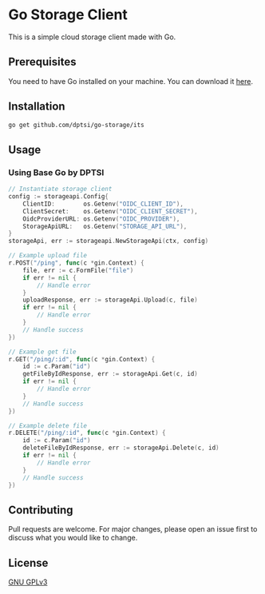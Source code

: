 # Go Storage Client

This is a simple cloud storage client made with Go.

## Prerequisites

You need to have Go installed on your machine. You can download it
[here](https://golang.org/dl/).

## Installation

```bash
go get github.com/dptsi/go-storage/its
```

## Usage

### Using Base Go by DPTSI

```go
// Instantiate storage client
config := storageapi.Config{
    ClientID:        os.Getenv("OIDC_CLIENT_ID"),
    ClientSecret:    os.Getenv("OIDC_CLIENT_SECRET"),
    OidcProviderURL: os.Getenv("OIDC_PROVIDER"),
    StorageApiURL:   os.Getenv("STORAGE_API_URL"),
}
storageApi, err := storageapi.NewStorageApi(ctx, config)

// Example upload file
r.POST("/ping", func(c *gin.Context) {
    file, err := c.FormFile("file")
    if err != nil {
        // Handle error
    }
    uploadResponse, err := storageApi.Upload(c, file)
    if err != nil {
        // Handle error
    }
    // Handle success
})

// Example get file
r.GET("/ping/:id", func(c *gin.Context) {
    id := c.Param("id")
    getFileByIdResponse, err := storageApi.Get(c, id)
    if err != nil {
        // Handle error
    }
    // Handle success
})

// Example delete file
r.DELETE("/ping/:id", func(c *gin.Context) {
    id := c.Param("id")
    deleteFileByIdResponse, err := storageApi.Delete(c, id)
    if err != nil {
        // Handle error
    }
    // Handle success
})
```

## Contributing

Pull requests are welcome. For major changes, please open an issue first
to discuss what you would like to change.

## License

[GNU GPLv3](https://choosealicense.com/licenses/gpl-3.0/)

